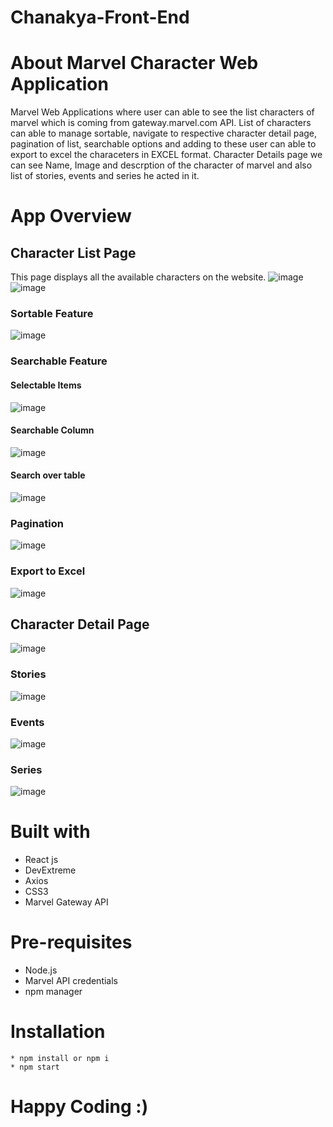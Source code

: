 # Chanakya-Front-End

# About Marvel Character Web Application
 Marvel Web Applications where user can able to see the list characters of marvel which is coming from gateway.marvel.com API.
 List of characters can able to manage sortable, navigate to respective character detail page, pagination of list, searchable options and adding to these user can able to export to excel the characeters in EXCEL format.
 Character Details page we can see Name, Image and descrption of the character of marvel and also list of stories, events and series he acted in it.
 
# App Overview
 ## Character List Page
  This page displays all the available characters on the website.
  ![image](https://user-images.githubusercontent.com/86045177/153131210-26c83bc4-2041-4cba-8f7b-ab400f9a2a43.png)
  ![image](https://user-images.githubusercontent.com/86045177/153131295-69ec3a81-2a9d-4264-922e-383aec45451f.png)
  ### Sortable Feature
   ![image](https://user-images.githubusercontent.com/86045177/153131412-6c34093c-372e-453a-b8a3-288bf113ac9d.png)
  ### Searchable Feature
   #### Selectable Items
   ![image](https://user-images.githubusercontent.com/86045177/153136527-c8abae35-24cc-4f00-8d2b-764791a775e4.png)
   #### Searchable Column
   ![image](https://user-images.githubusercontent.com/86045177/153136742-539f05d7-fe0a-4eaf-b04e-35110de0850c.png)
   #### Search over table
   ![image](https://user-images.githubusercontent.com/86045177/153135976-06c0823f-c793-47af-b2f2-0810df121734.png)
  ### Pagination
   ![image](https://user-images.githubusercontent.com/86045177/153136154-b7035f15-d249-45ce-a9e8-043207e6aead.png)
 ### Export to Excel
   ![image](https://user-images.githubusercontent.com/86045177/153136240-2f99c98a-3b6d-459e-81d9-fb221eb4d5db.png)
 ## Character Detail Page
  ![image](https://user-images.githubusercontent.com/86045177/153136993-222b8470-51bc-471c-9293-92d373ac6030.png)
  ### Stories
   ![image](https://user-images.githubusercontent.com/86045177/153137071-e8710421-395b-40fc-9159-59058cb96d47.png)
  ### Events
   ![image](https://user-images.githubusercontent.com/86045177/153137157-f443f71c-850e-4705-87a2-7143fd2376d4.png)
  ### Series
   ![image](https://user-images.githubusercontent.com/86045177/153137242-344d2825-7fd2-4d20-ac12-b9ba8ce69316.png)
 

# Built with
* React js
* DevExtreme
* Axios
* CSS3
* Marvel Gateway API

# Pre-requisites
* Node.js
* Marvel API credentials
* npm manager

# Installation
 ```
 * npm install or npm i 
 * npm start
 
 ```
 
 # Happy Coding :)
